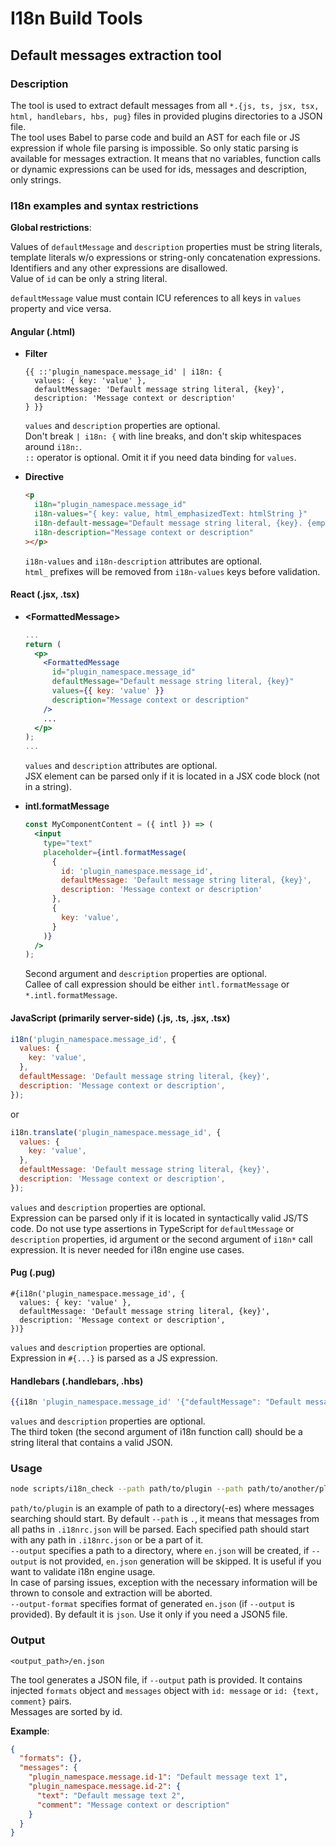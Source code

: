 # I18n Build Tools

## Default messages extraction tool

### Description

The tool is used to extract default messages from all `*.{js, ts, jsx, tsx, html, handlebars, hbs, pug}` files in provided plugins directories to a JSON file.\
The tool uses Babel to parse code and build an AST for each file or JS expression if whole file parsing is impossible. So only static parsing is available for messages extraction. It means that no variables, function calls or dynamic expressions can be used for ids, messages and description, only strings.

### I18n examples and syntax restrictions

**Global restrictions**:

Values of `defaultMessage` and `description` properties must be string literals, template literals w/o expressions or string-only concatenation expressions. Identifiers and any other expressions are disallowed.\
Value of `id` can be only a string literal.

`defaultMessage` value must contain ICU references to all keys in `values` property and vice versa.

#### Angular (.html)

* **Filter**

  ```
  {{ ::'plugin_namespace.message_id' | i18n: {
    values: { key: 'value' },
    defaultMessage: 'Default message string literal, {key}',
    description: 'Message context or description'
  } }}
  ```

  `values` and `description` properties are optional.\
  Don't break `| i18n: {` with line breaks, and don't skip whitespaces around `i18n:`.\
  `::` operator is optional. Omit it if you need data binding for `values`.

* **Directive**

  ```html
  <p
    i18n="plugin_namespace.message_id"
    i18n-values="{ key: value, html_emphasizedText: htmlString }"
    i18n-default-message="Default message string literal, {key}. {emphasizedText}"
    i18n-description="Message context or description"
  ></p>
  ```

  `i18n-values` and `i18n-description` attributes are optional.\
  `html_` prefixes will be removed from `i18n-values` keys before validation.

#### React (.jsx, .tsx)

* **\<FormattedMessage\>**

  ```jsx
  ...
  return (
    <p>
      <FormattedMessage
        id="plugin_namespace.message_id"
        defaultMessage="Default message string literal, {key}"
        values={{ key: 'value' }}
        description="Message context or description"
      />
      ...
    </p>
  );
  ...
  ```

  `values` and `description` attributes are optional.\
  JSX element can be parsed only if it is located in a JSX code block (not in a string).

* **intl.formatMessage**

  ```jsx
  const MyComponentContent = ({ intl }) => (
    <input
      type="text"
      placeholder={intl.formatMessage(
        {
          id: 'plugin_namespace.message_id',
          defaultMessage: 'Default message string literal, {key}',
          description: 'Message context or description'
        },
        {
          key: 'value',
        }
      )}
    />
  );
  ```

  Second argument and `description` properties are optional.\
  Callee of call expression should be either `intl.formatMessage` or `*.intl.formatMessage`.

#### JavaScript (primarily server-side) (.js, .ts, .jsx, .tsx)

```js
i18n('plugin_namespace.message_id', {
  values: {
    key: 'value',
  },
  defaultMessage: 'Default message string literal, {key}',
  description: 'Message context or description',
});
```

or

```js
i18n.translate('plugin_namespace.message_id', {
  values: {
    key: 'value',
  },
  defaultMessage: 'Default message string literal, {key}',
  description: 'Message context or description',
});
```

`values` and `description` properties are optional.\
 Expression can be parsed only if it is located in syntactically valid JS/TS code. Do not use type assertions in TypeScript for `defaultMessage` or `description` properties, id argument or the second argument of `i18n*` call expression. It is never needed for i18n engine use cases.

#### Pug (.pug)

```
#{i18n('plugin_namespace.message_id', {
  values: { key: 'value' },
  defaultMessage: 'Default message string literal, {key}',
  description: 'Message context or description',
})}
```

`values` and `description` properties are optional.\
Expression in `#{...}` is parsed as a JS expression.

#### Handlebars (.handlebars, .hbs)

```hbs
{{i18n 'plugin_namespace.message_id' '{"defaultMessage": "Default message string literal", "description": "Message context or description"}'}}
```

`values` and `description` properties are optional.\
The third token (the second argument of i18n function call) should be a string literal that contains a valid JSON.

### Usage

```bash
node scripts/i18n_check --path path/to/plugin --path path/to/another/plugin --output ./translations --output-format json5
```

`path/to/plugin` is an example of path to a directory(-es) where messages searching should start. By default `--path` is `.`, it means that messages from all paths in `.i18nrc.json` will be parsed. Each specified path should start with any path in `.i18nrc.json` or be a part of it.\
`--output` specifies a path to a directory, where `en.json` will be created, if `--output` is not provided, `en.json` generation will be skipped. It is useful if you want to validate i18n engine usage.\
In case of parsing issues, exception with the necessary information will be thrown to console and extraction will be aborted.\
`--output-format` specifies format of generated `en.json` (if `--output` is provided). By default it is `json`. Use it only if you need a JSON5 file.

### Output

`<output_path>/en.json`

The tool generates a JSON file, if `--output` path is provided. It contains injected `formats` object and `messages` object with `id: message` or `id: {text, comment}` pairs.\
Messages are sorted by id.

**Example**:

```json
{
  "formats": {},
  "messages": {
    "plugin_namespace.message.id-1": "Default message text 1",
    "plugin_namespace.message.id-2": {
      "text": "Default message text 2",
      "comment": "Message context or description"
    }
  }
}
```
